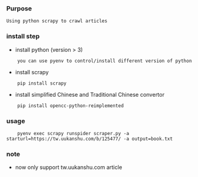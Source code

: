 ### Purpose
	Using python scrapy to crawl articles

### install step
* install python (version > 3)
```
	you can use pyenv to control/install different version of python
```
* install scrapy
```
	pip install scrapy
```
* install simplified Chinese and Traditional Chinese convertor
```
	pip install opencc-python-reimplemented
```

### usage
```
	pyenv exec scrapy runspider scraper.py -a starturl=https://tw.uukanshu.com/b/125477/ -a output=book.txt
```

### note
* now only support tw.uukanshu.com article
